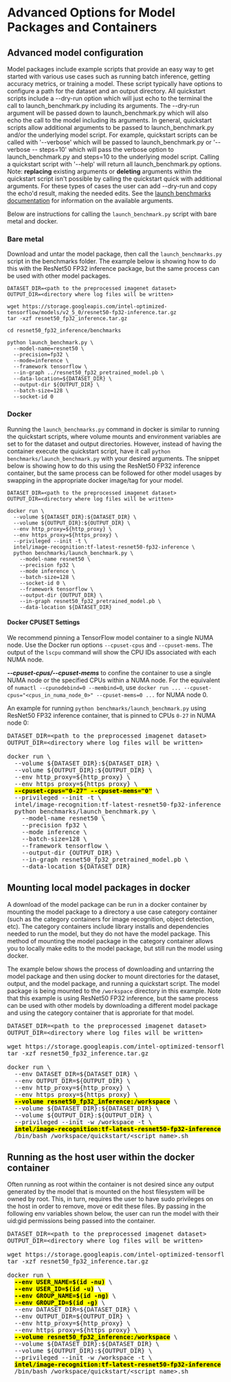 # Advanced Options for Model Packages and Containers

## Advanced model configuration

Model packages include example scripts that provide an easy way to get started
with various use cases such as running batch inference, getting accuracy metrics,
or training a model. These script typically have options to configure a path for
the dataset and an output directory. All quickstart scripts include 
a --dry-run option which will just echo to the terminal the call to launch_benchmark.py 
including its arguments. The --dry-run argument will be passed down to launch_benchmark.py
which will also echo the call to the model including its arguments. In general, quickstart scripts 
allow additional arguments to be passed to launch_benchmark.py and/or the underlying model script.
For example, quickstart scripts can be called with '--verbose' which will be passed to 
launch_benchmark.py or '--verbose -- steps=10' which will pass the verbose option to 
launch_benchmark.py and steps=10 to the underlying model script. Calling a 
quickstart script with '--help' will return all launch_benchmark.py options. 
Note: __replacing__ existing arguments or __deleting__ arguments within the quickstart script
isn't possible by calling the quickstart quick with additional arguments. For these types of cases
the user can add --dry-run and copy the echo'd result, making the needed edits. See the 
[launch benchmarks documentation](LaunchBenchmark.md) for information on the available arguments. 

Below are instructions for calling the `launch_benchmark.py` script with
bare metal and docker.

### Bare metal

Download and untar the model package, then call the `launch_benchmarks.py`
script in the benchmarks folder. The example below is showing how to do
this with the ResNet50 FP32 inference package, but the same process
can be used with other model packages.

```
DATASET_DIR=<path to the preprocessed imagenet dataset>
OUTPUT_DIR=<directory where log files will be written>

wget https://storage.googleapis.com/intel-optimized-tensorflow/models/v2_5_0/resnet50-fp32-inference.tar.gz
tar -xzf resnet50_fp32_inference.tar.gz

cd resnet50_fp32_inference/benchmarks

python launch_benchmark.py \
  --model-name=resnet50 \
  --precision=fp32 \
  --mode=inference \
  --framework tensorflow \
  --in-graph ../resnet50_fp32_pretrained_model.pb \
  --data-location=${DATASET_DIR} \
  --output-dir ${OUTPUT_DIR} \
  --batch-size=128 \
  --socket-id 0
```

### Docker

Running the `launch_benchmarks.py` command in docker is similar to running
the quickstart scripts, where volume mounts and environment variables are set to
for the dataset and output directories. However, instead of having the
container execute the quickstart script, have it call
`python benchmarks/launch_benchmark.py` with your desired arguments. The
snippet below is showing how to do this using the ResNet50 FP32 inference
container, but the same process can be followed for other model usages by
swapping in the appropriate docker image/tag for your model.

```
DATASET_DIR=<path to the preprocessed imagenet dataset>
OUTPUT_DIR=<directory where log files will be written>

docker run \
  --volume ${DATASET_DIR}:${DATASET_DIR} \
  --volume ${OUTPUT_DIR}:${OUTPUT_DIR} \
  --env http_proxy=${http_proxy} \
  --env https_proxy=${https_proxy} \
  --privileged --init -t \
  intel/image-recognition:tf-latest-resnet50-fp32-inference \
  python benchmarks/launch_benchmark.py \
    --model-name resnet50 \
    --precision fp32 \
    --mode inference \
    --batch-size=128 \
    --socket-id 0 \
    --framework tensorflow \
    --output-dir {OUTPUT_DIR} \
    --in-graph resnet50_fp32_pretrained_model.pb \
    --data-location ${DATASET_DIR}
```

#### Docker CPUSET Settings

We recommend pinning a TensorFlow model container to a single NUMA node. Use the Docker run options `--cpuset-cpus` and `--cpuset-mems`. 
The output of the `lscpu` command will show the CPU IDs associated with each NUMA node.

***--cpuset-cpus/--cpuset-mems*** to confine the container to use a single NUMA node or the specified CPUs within a NUMA node.
For the equivalent of `numactl --cpunodebind=0 --membind=0`, use `docker run ... --cpuset-cpus="<cpus_in_numa_node_0>" --cpuset-mems=0 ...` for NUMA node 0.

An example for running `python benchmarks/launch_benchmark.py` using ResNet50 FP32 inference container, that is pinned to CPUs `0-27` in NUMA node 0:
<pre>
DATASET_DIR=&lt;path to the preprocessed imagenet dataset&gt;
OUTPUT_DIR=&lt;directory where log files will be written&gt;

docker run \
  --volume ${DATASET_DIR}:${DATASET_DIR} \
  --volume ${OUTPUT_DIR}:${OUTPUT_DIR} \
  --env http_proxy=${http_proxy} \
  --env https_proxy=${https_proxy} \
  <mark><b>--cpuset-cpus="0-27" --cpuset-mems="0"</b></mark> \
  --privileged --init -t \
  intel/image-recognition:tf-latest-resnet50-fp32-inference \
  python benchmarks/launch_benchmark.py \
    --model-name resnet50 \
    --precision fp32 \
    --mode inference \
    --batch-size=128 \
    --framework tensorflow \
    --output-dir {OUTPUT_DIR} \
    --in-graph resnet50_fp32_pretrained_model.pb \
    --data-location ${DATASET_DIR}
</pre>

## Mounting local model packages in docker

A download of the model package can be run in a docker container by mounting the
model package to a directory a use case category
container (such as the category containers for image recognition, object
detection, etc). The category containers include library installs and
dependencies needed to run the model, but they do not have the model
package. This method of mounting the model package in the category
container allows you to locally make edits to the model package, but still
run the model using docker.

The example below shows the process of downloading and untarring the
model package and then using docker to mount directories for the dataset,
output, and the model package, and running a quickstart script. The model
package is being mounted to the `/workspace` directory in this example.
Note that this example is using ResNet50 FP32 inference, but the same
process can be used with other models by downloading a different model
package and using the category container that is approriate for that
model.

<pre>
DATASET_DIR=&lt;path to the preprocessed imagenet dataset&gt;
OUTPUT_DIR=&lt;directory where log files will be written&gt;

wget https://storage.googleapis.com/intel-optimized-tensorflow/models/v2_5_0/resnet50-fp32-inference.tar.gz
tar -xzf resnet50_fp32_inference.tar.gz

docker run \
  --env DATASET_DIR=${DATASET_DIR} \
  --env OUTPUT_DIR=${OUTPUT_DIR} \
  --env http_proxy=${http_proxy} \
  --env https_proxy=${https_proxy} \
  <mark><b>--volume resnet50_fp32_inference:/workspace</b></mark> \
  --volume ${DATASET_DIR}:${DATASET_DIR} \
  --volume ${OUTPUT_DIR}:${OUTPUT_DIR} \
  --privileged --init -w /workspace -t \
  <mark><b>intel/image-recognition:tf-latest-resnet50-fp32-inference</b></mark> \
  /bin/bash /workspace/quickstart/&lt;script name&gt;.sh
</pre>

## Running as the host user within the docker container

Often running as root within the container is not desired since any output generated by the model 
that is mounted on the host filesystem will be owned by root. This, in turn, requires the user to 
have sudo privileges on the host in order to remove, move or edit these files. By passing in the 
following env variables shown below, the user can run the model with their uid:gid permissions being passed into the container.

<pre>
DATASET_DIR=&lt;path to the preprocessed imagenet dataset&gt;
OUTPUT_DIR=&lt;directory where log files will be written&gt;

wget https://storage.googleapis.com/intel-optimized-tensorflow/models/v2_5_0/resnet50-fp32-inference.tar.gz
tar -xzf resnet50_fp32_inference.tar.gz

docker run \
  <mark><b>--env USER_NAME=$(id -nu)</b></mark> \
  <mark><b>--env USER_ID=$(id -u)</b></mark> \
  <mark><b>--env GROUP_NAME=$(id -ng)</b></mark> \
  <mark><b>--env GROUP_ID=$(id -g)</b></mark> \
  --env DATASET_DIR=${DATASET_DIR} \
  --env OUTPUT_DIR=${OUTPUT_DIR} \
  --env http_proxy=${http_proxy} \
  --env https_proxy=${https_proxy} \
  <mark><b>--volume resnet50_fp32_inference:/workspace</b></mark> \
  --volume ${DATASET_DIR}:${DATASET_DIR} \
  --volume ${OUTPUT_DIR}:${OUTPUT_DIR} \
  --privileged --init -w /workspace -t \
  <mark><b>intel/image-recognition:tf-latest-resnet50-fp32-inference</b></mark> \
  /bin/bash /workspace/quickstart/&lt;script name&gt;.sh
</pre>
